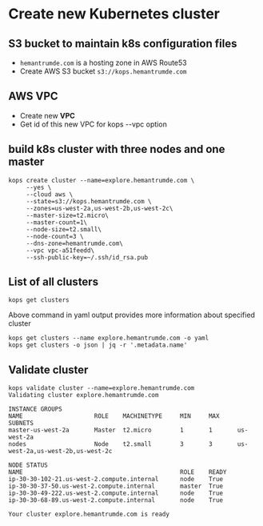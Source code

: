 # Create new Kubernetes cluster 
## S3 bucket to maintain k8s configuration files
* <code>hemantrumde.com</code> is a hosting zone in AWS Route53
* Create AWS S3 bucket ```s3://kops.hemantrumde.com``` 

## AWS VPC 
* Create new **VPC** 
* Get id of this new VPC for kops --vpc option

## build k8s cluster with three nodes and one master 
```
kops create cluster --name=explore.hemantrumde.com \
     --yes \
     --cloud aws \
     --state=s3://kops.hemantrumde.com \
     --zones=us-west-2a,us-west-2b,us-west-2c\
     --master-size=t2.micro\
     --master-count=1\
     --node-size=t2.small\
     --node-count=3 \
     --dns-zone=hemantrumde.com\
     --vpc vpc-a51feedd\
     --ssh-public-key=~/.ssh/id_rsa.pub
```
## List of all clusters
```
kops get clusters 
```
Above command in yaml output provides more information about specified cluster
```
kops get clusters --name explore.hemantrumde.com -o yaml
kops get clusters -o json | jq -r '.metadata.name'
```

## Validate cluster 
```
kops validate cluster --name=explore.hemantrumde.com
Validating cluster explore.hemantrumde.com

INSTANCE GROUPS
NAME                    ROLE    MACHINETYPE     MIN     MAX     SUBNETS
master-us-west-2a       Master  t2.micro        1       1       us-west-2a
nodes                   Node    t2.small        3       3       us-west-2a,us-west-2b,us-west-2c

NODE STATUS
NAME                                            ROLE    READY
ip-30-30-102-21.us-west-2.compute.internal      node    True
ip-30-30-37-50.us-west-2.compute.internal       master  True
ip-30-30-49-222.us-west-2.compute.internal      node    True
ip-30-30-68-89.us-west-2.compute.internal       node    True

Your cluster explore.hemantrumde.com is ready
```
